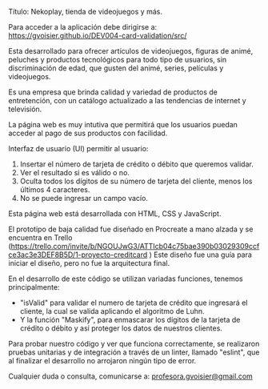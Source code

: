 
Título: Nekoplay, tienda de videojuegos y más.

Para acceder a la aplicación debe dirigirse a: https://gvoisier.github.io/DEV004-card-validation/src/

Esta desarrollado para ofrecer artículos de videojuegos, figuras de animé, peluches y productos tecnológicos para todo tipo de usuarios, sin discriminación de edad, que gusten del animé, series, películas y videojuegos.

Es una empresa que brinda calidad y variedad de productos de entretención, con un catálogo actualizado a las tendencias de internet y televisión.

La página web es muy intutiva que permitirá que los usuarios puedan acceder al pago de sus productos con facilidad.

Interfaz de usuario (UI) permitir al usuario:
1. Insertar el número de tarjeta de crédito o débito que queremos validar.
2. Ver el resultado si es válido o no.
3. Oculta todos los dígitos de su número de tarjeta del cliente, menos los últimos 4 caracteres.
4. No se puede ingresar un campo vacío.


Esta página web está desarrollada con HTML, CSS y JavaScript.

El prototipo de baja calidad fue diseñado en Procreate a mano alzada y se encuentra en Trello (https://trello.com/invite/b/NGOUJwG3/ATTIcb04c75bae390b03029309ccfce3ac3e3DEF8B5D/1-proyecto-creditcard )
Este diseño fue una guía para iniciar el diseño, pero no fue la arquitectura final.

En el desarrollo de este código se utilizan variadas funciones, tenemos principalmente: 
- "isValid" para validar el numero de tarjeta de crédito que ingresará el cliente, la cual se valida aplicando el algoritmo de Luhn. 
- Y la función "Maskify", para enmascarar los dígitos de la tarjeta de crédito o débito y así proteger los datos de nuestros clientes.

Para probar nuestro código y ver que funciona correctamente, se realizaron pruebas unitarias y de integración a través de un linter, llamado "eslint", que al finalizar el desarrollo no arrojaron ningún tipo de error.

Cualquier duda o consulta, comunicarse a: profesora.gvoisier@gmail.com